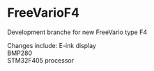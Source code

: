 # FreeVarioF4
Development branche for new FreeVario type F4

Changes include:
E-ink display <br>
BMP280 <br>
STM32F405 processor <br>

